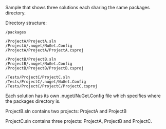 Sample that shows three solutions each sharing the same packages directory.

Directory structure:

    /packages
    
    /ProjectA/ProjectA.sln
    /ProjectA/.nuget/NuGet.Config
    /ProjectA/ProjectA/ProjectA.csproj
    
    /ProjectB/ProjectB.sln
    /ProjectB/.nuget/NuGet.Config
    /ProjectB/ProjectB/ProjectB.csproj
    
    /Tests/ProjectC/ProjectC.sln
    /Tests/ProjectC/.nuget/NuGet.Config
    /Tests/ProjectC/ProjectC/ProjectC.csproj

Each solution has its own .nuget/NuGet.Config file which specifies where the packages directory is.

ProjectB.sln contains two projects: ProjectA and ProjectB

ProjectC.sln contains three projects: ProjectA, ProjectB and ProjectC.
